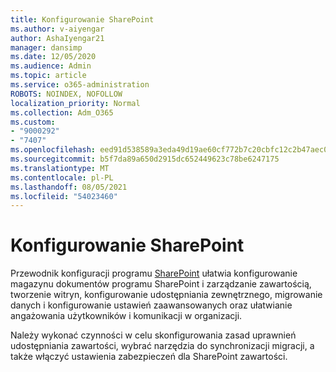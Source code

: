 ```yaml
---
title: Konfigurowanie SharePoint
ms.author: v-aiyengar
author: AshaIyengar21
manager: dansimp
ms.date: 12/05/2020
ms.audience: Admin
ms.topic: article
ms.service: o365-administration
ROBOTS: NOINDEX, NOFOLLOW
localization_priority: Normal
ms.collection: Adm_O365
ms.custom:
- "9000292"
- "7407"
ms.openlocfilehash: eed91d538589a3eda49d19ae60cf772b7c20cbfc12c2b47aec0bb313ebd73e00
ms.sourcegitcommit: b5f7da89a650d2915dc652449623c78be6247175
ms.translationtype: MT
ms.contentlocale: pl-PL
ms.lasthandoff: 08/05/2021
ms.locfileid: "54023460"
---
```

# <a name="set-up-sharepoint"></a>Konfigurowanie SharePoint

Przewodnik konfiguracji programu [SharePoint](https://go.microsoft.com/fwlink/?linkid=2071425) ułatwia konfigurowanie magazynu dokumentów programu SharePoint i zarządzanie zawartością, tworzenie witryn, konfigurowanie udostępniania zewnętrznego, migrowanie danych i konfigurowanie ustawień zaawansowanych oraz ułatwianie angażowania użytkowników i komunikacji w organizacji.

Należy wykonać czynności w celu skonfigurowania zasad uprawnień udostępniania zawartości, wybrać narzędzia do synchronizacji migracji, a także włączyć ustawienia zabezpieczeń dla SharePoint zawartości.
